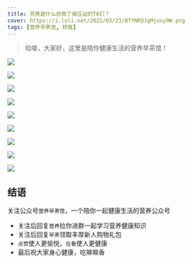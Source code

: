 ```yaml
---
title: 究竟是什么拯救了被压迫的TA们？
cover: https://i.loli.net/2021/03/23/BfYNROJgMjuvy9W.png
tags: [营养早茶馆, 转载]
---
```


> 哈喽，大家好，这里是陪你健康生活的营养早茶馆！

![](https://ch.amwaynet.com.cn/content/dam/china/accl/content_hub/lifestyle/health/2021/0311024/1.jpg)

![](https://ch.amwaynet.com.cn/content/dam/china/accl/content_hub/lifestyle/health/2021/0311024/2.jpg)

![](https://ch.amwaynet.com.cn/content/dam/china/accl/content_hub/lifestyle/health/2021/0311024/3.jpg)

![](https://ch.amwaynet.com.cn/content/dam/china/accl/content_hub/lifestyle/health/2021/0311024/4.jpg)

![](https://ch.amwaynet.com.cn/content/dam/china/accl/content_hub/lifestyle/health/2021/0311024/5.jpg)

![](https://ch.amwaynet.com.cn/content/dam/china/accl/content_hub/lifestyle/health/2021/0311024/6.jpg)

![](https://ch.amwaynet.com.cn/content/dam/china/accl/content_hub/lifestyle/health/2021/0311024/7.jpg)

![](https://ch.amwaynet.com.cn/content/dam/china/accl/content_hub/lifestyle/health/2021/0311024/8.jpg)

![](https://ch.amwaynet.com.cn/content/dam/china/accl/content_hub/lifestyle/health/2021/0311024/9.jpg)

## 结语

关注公众号`营养早茶馆`，一个陪你一起健康生活的营养公众号

- 关注后回复`营养`拉你进群一起学习营养健康知识
- 关注后回复`早茶`领取丰厚新人购物礼包
- `点赞`使人更愉悦，`在看`使人更健康
- 最后祝大家身心健康，吃嘛嘛香
